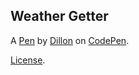 Weather Getter
--------------


A [Pen](https://codepen.io/dpett122/pen/WzbXRe) by [Dillon](https://codepen.io/dpett122) on [CodePen](https://codepen.io).

[License](https://codepen.io/dpett122/pen/WzbXRe/license).